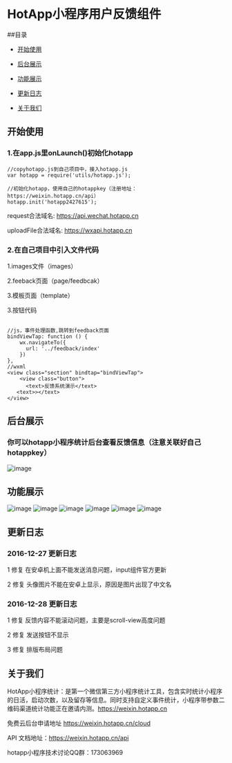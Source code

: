 # HotApp小程序用户反馈组件

##目录

- [开始使用](#开始使用)

- [后台展示](#后台展示)

- [功能展示](#功能展示)

- [更新日志](#更新日志)

- [关于我们](#关于我们)


## 开始使用
### 1.在app.js里onLaunch()初始化hotapp
```
//copyhotapp.js到自己项目中，接入hotapp.js
var hotapp = require('utils/hotapp.js');

//初始化hotapp，使用自己的hotappkey（注册地址：https://weixin.hotapp.cn/api）
hotapp.init('hotapp2427615');
```
request合法域名:
https://api.wechat.hotapp.cn

uploadFile合法域名:
https://wxapi.hotapp.cn

### 2.在自己项目中引入文件代码

1.images文件（images）

2.feeback页面（page/feedbcak）

3.模板页面（template）

3.按钮代码
```

//js，事件处理函数,跳转到feedback页面
bindViewTap: function () {
    wx.navigateTo({
      url: '../feedback/index'
    })
},
//wxml
<view class="section" bindtap="bindViewTap">
    <view class="button">
      <text>反馈系统演示</text>
   <text>></text>
</view>
```

## 后台展示

### 你可以hotapp小程序统计后台查看反馈信息（注意关联好自己hotappkey）

![image](http://7xn9on.com1.z0.glb.clouddn.com/IMG_0098.PNG)

## 功能展示
![image](http://7xn9on.com1.z0.glb.clouddn.com/IMG_0090.PNG?imageView2/2/w/300/h/500/interlace/0/q/100)
![image](http://7xn9on.com1.z0.glb.clouddn.com/IMG_0091.PNG?imageView2/2/w/300/h/500/interlace/0/q/100)
![image](http://7xn9on.com1.z0.glb.clouddn.com/IMG_0094.PNG?imageView2/2/w/300/h/500/interlace/0/q/100)
![image](http://7xn9on.com1.z0.glb.clouddn.com/IMG_0095.PNG?imageView2/2/w/300/h/500/interlace/0/q/100)
![image](http://7xn9on.com1.z0.glb.clouddn.com/IMG_0096.PNG?imageView2/2/w/300/h/500/interlace/0/q/1000)
![image](http://7xn9on.com1.z0.glb.clouddn.com/IMG_0097.PNG?imageView2/2/w/300/h/500/interlace/0/q/100)

## 更新日志

### 2016-12-27 更新日志

1 修复 在安卓机上面不能发送消息问题，input组件官方更新

2 修复 头像图片不能在安卓上显示，原因是图片出现了中文名

### 2016-12-28 更新日志

1 修复 反馈内容不能滚动问题，主要是scroll-view高度问题

2 修复 发送按钮不显示

3 修复 排版布局问题

## 关于我们

HotApp小程序统计：是第一个微信第三方小程序统计工具，包含实时统计小程序的日活，启动次数，以及留存等信息。同时支持自定义事件统计，小程序带参数二维码渠道统计功能正在邀请内测。https://weixin.hotapp.cn

免费云后台申请地址 https://weixin.hotapp.cn/cloud

API 文档地址：https://weixin.hotapp.cn/api

hotapp小程序技术讨论QQ群：173063969
